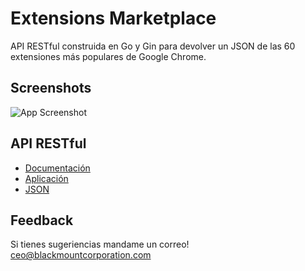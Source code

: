 # Extensions Marketplace 

API RESTful construida en Go y Gin para devolver un JSON de las 60 extensiones más populares de Google Chrome.

## Screenshots

![App Screenshot](https://i.imgur.com/IfzSiae.png)

## API RESTful 

 - [Documentación](https://github.com/matiassingers/awesome-readme)
 - [Aplicación](https://extension-marketplace-app.pages.dev/)
 - [JSON](https://extension-marketplace-api-production.up.railway.app/api/extensions)

## Feedback

Si tienes sugeriencias mandame un correo! ceo@blackmountcorporation.com